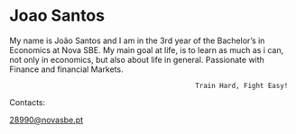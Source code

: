 # Joao Santos

My name is João Santos and I am in the 3rd year of the Bachelor’s in Economics at Nova SBE. My main goal at life, is to learn as much as i can, not only in economics, but also about life in general. Passionate with Finance and financial Markets. 

                                                  Train Hard, Fight Easy!

Contacts:

28990@novasbe.pt
